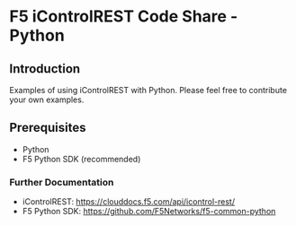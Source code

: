 F5 iControlREST Code Share - Python
=================


Introduction
------------

Examples of using iControlREST with Python.  Please feel free to contribute
your own examples.

Prerequisites
------------

* Python
* F5 Python SDK (recommended)


### Further Documentation

* iControlREST: https://clouddocs.f5.com/api/icontrol-rest/
* F5 Python SDK: https://github.com/F5Networks/f5-common-python
